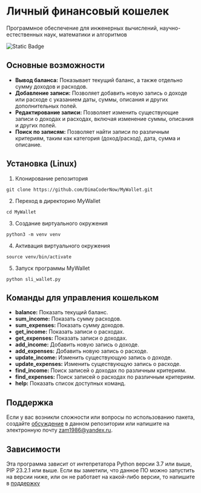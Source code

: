 # Личный финансовый кошелек
Программное обеспечение для инженерных вычислений, научно-естественных наук, математики и алгоритмов <!-- описание репозитория -->
<!--Блок информации о репозитории в бейджах-->
![Static Badge](https://img.shields.io/badge/DimaCoderNow-MyWallet-MyWallet)

<!--Основные возможности-->
## Основные возможности
- **Вывод баланса:** Показывает текущий баланс, а также отдельно сумму доходов и расходов.
- **Добавление записи:** Позволяет добавить новую запись о доходе или расходе с указанием даты, суммы, описания и других дополнительных полей.
- **Редактирование записи:** Позволяет изменить существующие записи о доходах и расходах, включая изменение суммы, описания и других полей.
- **Поиск по записям:** Позволяет найти записи по различным критериям, таким как категория (доход/расход), дата, сумма и описание.
<!--Установка-->
## Установка (Linux)

1. Клонирование репозитория 

```git clone https://github.com/DimaCoderNow/MyWallet.git```

2. Переход в директорию MyWallet

```cd MyWallet```

3. Создание виртуального окружения

```python3 -m venv venv```

4. Активация виртуального окружения

```source venv/bin/activate```


5. Запуск программы MyWallet

```python sli_wallet.py```

<!--Пользовательская документация-->
## Команды для управления кошельком

- **balance:** Показать текущий баланс.
- **sum_income:** Показать сумму расходов.
- **sum_expenses:** Показать сумму доходов.
- **get_income:** Показать записи о расходах.
- **get_expenses:** Показать записи о доходах.
- **add_income:** Добавить новую запись о доходе.
- **add_expenses:** Добавить новую запись о расходе.
- **update_income:** Изменить существующую запись о доходе.
- **update_expenses:** Изменить существующую запись о расходе.
- **find_income:** Поиск записей о доходах по различным критериям.
- **find_expenses:** Поиск записей о расходах по различным критериям.
- **help:** Показать список доступных команд.


<!--Поддержка-->
## Поддержка
Если у вас возникли сложности или вопросы по использованию пакета, создайте 
[обсуждение](https://github.com/DimaCoderNow/MyWallet/issues/new/choose) в данном репозитории или напишите на электронную почту <zam1986@yandex.ru>.

<!--зависимости-->
## Зависимости
Эта программа зависит от интепретатора Python версии 3.7 или выше, PIP 23.2.1 или выше. Если вы заметили, что данное ПО можно запустить на версии ниже, или он не работает на какой-либо версии, то напишите в [поддержку](https://github.com/DimaCoderNow/MyWallet#поддержка)